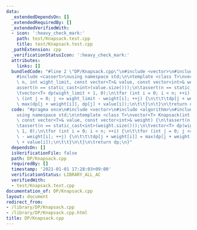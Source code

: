```yaml
---
data:
  _extendedDependsOn: []
  _extendedRequiredBy: []
  _extendedVerifiedWith:
  - icon: ':heavy_check_mark:'
    path: test/Knapsack.test.cpp
    title: test/Knapsack.test.cpp
  _pathExtension: cpp
  _verificationStatusIcon: ':heavy_check_mark:'
  attributes:
    links: []
  bundledCode: "#line 2 \"DP/Knapsack.cpp\"\n#include <vector>\n#include <algorithm>\n\
    #include <cassert>\nusing namespace std;\n\ntemplate <class T>\nvector<T> Knapsack(int\
    \ n, int wight_limit, const vector<T>& value, const vector<int>& weight) {\n\t\
    assert(n == static_cast<int>(value.size()));\n\tassert(n == static_cast<int>(weight.size()));\n\
    \tvector<T> dp(wight_limit + 1, 0);\n\tfor (int i = 0; i < n; ++i) {\n\t\tfor\
    \ (int j = 0; j <= wight_limit - weight[i]; ++j) {\n\t\t\tdp[j + weight[i]] =\
    \ max(dp[j + weight[i]], dp[j] + value[i]);\n\t\t}\n\t}\n\treturn dp;\n}\n"
  code: "#pragma once\n#include <vector>\n#include <algorithm>\n#include <cassert>\n\
    using namespace std;\n\ntemplate <class T>\nvector<T> Knapsack(int n, int wight_limit,\
    \ const vector<T>& value, const vector<int>& weight) {\n\tassert(n == static_cast<int>(value.size()));\n\
    \tassert(n == static_cast<int>(weight.size()));\n\tvector<T> dp(wight_limit +\
    \ 1, 0);\n\tfor (int i = 0; i < n; ++i) {\n\t\tfor (int j = 0; j <= wight_limit\
    \ - weight[i]; ++j) {\n\t\t\tdp[j + weight[i]] = max(dp[j + weight[i]], dp[j]\
    \ + value[i]);\n\t\t}\n\t}\n\treturn dp;\n}"
  dependsOn: []
  isVerificationFile: false
  path: DP/Knapsack.cpp
  requiredBy: []
  timestamp: '2021-01-01 17:28:03+09:00'
  verificationStatus: LIBRARY_ALL_AC
  verifiedWith:
  - test/Knapsack.test.cpp
documentation_of: DP/Knapsack.cpp
layout: document
redirect_from:
- /library/DP/Knapsack.cpp
- /library/DP/Knapsack.cpp.html
title: DP/Knapsack.cpp
---
```

